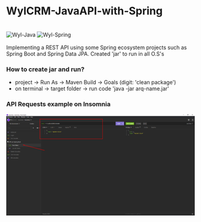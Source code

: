 # WylCRM-JavaAPI-with-Spring 
<div style="display: inline_block"><br>
  <img align="center" alt="Wyl-Java" height="30" width="40" src="https://cdn.jsdelivr.net/gh/devicons/devicon/icons/java/java-original.svg" />
  <img align="center" alt="Wyl-Spring" height="30" width="40" src="https://cdn.jsdelivr.net/gh/devicons/devicon/icons/spring/spring-original.svg" />
</div>
</br>
Implementing a REST API using some Spring ecosystem projects such as Spring Boot and Spring Data JPA. Created 'jar' to run in all O.S's

### How to create jar and run?
- project -> Run As -> Maven Build -> Goals (digit: 'clean package')
- on terminal -> target folder -> run code 'java -jar arq-name.jar'

### API Requests example on Insomnia
<img align="center" src="./using endpoits exemple/post simples.png" />
